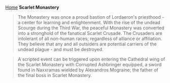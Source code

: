 [Home](../index.md)
**Scarlet Monastery**
> The Monastery was once a proud bastion of Lordaeron's priesthood - a center for learning and enlightenment. With the rise of the undead Scourge during the Third War, the peaceful Monastery was converted into a stronghold of the fanatical Scarlet Crusade. The Crusaders are intolerant of all non-human races, regardless of alliance or affiliation. They believe that any and all outsiders are potential carriers of the undead plague - and must be destroyed.

> A scripted event can be triggered upon entering the Cathedral wing of the Scarlet Monastery with Corrupted Ashbringer equipped, a sword found in Naxxramas wielded by Alexandros Mograine; the father of the final boss in Scarlet Monastery.